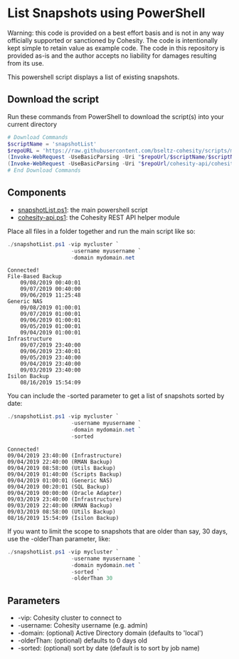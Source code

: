 # List Snapshots using PowerShell

Warning: this code is provided on a best effort basis and is not in any way officially supported or sanctioned by Cohesity. The code is intentionally kept simple to retain value as example code. The code in this repository is provided as-is and the author accepts no liability for damages resulting from its use.

This powershell script displays a list of existing snapshots.

## Download the script

Run these commands from PowerShell to download the script(s) into your current directory

```powershell
# Download Commands
$scriptName = 'snapshotList'
$repoURL = 'https://raw.githubusercontent.com/bseltz-cohesity/scripts/master/powershell'
(Invoke-WebRequest -UseBasicParsing -Uri "$repoUrl/$scriptName/$scriptName.ps1").content | Out-File "$scriptName.ps1"; (Get-Content "$scriptName.ps1") | Set-Content "$scriptName.ps1"
(Invoke-WebRequest -UseBasicParsing -Uri "$repoUrl/cohesity-api/cohesity-api.ps1").content | Out-File cohesity-api.ps1; (Get-Content cohesity-api.ps1) | Set-Content cohesity-api.ps1
# End Download Commands
```

## Components

* [snapshotList.ps1](https://raw.githubusercontent.com/bseltz-cohesity/scripts/master/powershell/snapshotList/snapshotList.ps1): the main powershell script
* [cohesity-api.ps1](https://raw.githubusercontent.com/bseltz-cohesity/scripts/master/powershell/cohesity-api/cohesity-api.ps1): the Cohesity REST API helper module

Place all files in a folder together and run the main script like so:

```powershell
./snapshotList.ps1 -vip mycluster `
                    -username myusername `
                    -domain mydomain.net
```

```text
Connected!
File-Based Backup
    09/08/2019 00:40:01
    09/07/2019 00:40:00
    09/06/2019 11:25:48
Generic NAS
    09/08/2019 01:00:01
    09/07/2019 01:00:01
    09/06/2019 01:00:01
    09/05/2019 01:00:01
    09/04/2019 01:00:01
Infrastructure
    09/07/2019 23:40:00
    09/06/2019 23:40:01
    09/05/2019 23:40:00
    09/04/2019 23:40:00
    09/03/2019 23:40:00
Isilon Backup
    08/16/2019 15:54:09
```

You can include the -sorted parameter to get a list of snapshots sorted by date:

```powershell
./snapshotList.ps1 -vip mycluster `
                    -username myusername `
                    -domain mydomain.net `
                    -sorted
```

```text
Connected!
09/04/2019 23:40:00 (Infrastructure)
09/04/2019 22:40:00 (RMAN Backup)
09/04/2019 08:58:00 (Utils Backup)
09/04/2019 01:40:00 (Scripts Backup)
09/04/2019 01:00:01 (Generic NAS)
09/04/2019 00:20:01 (SQL Backup)
09/04/2019 00:00:00 (Oracle Adapter)
09/03/2019 23:40:00 (Infrastructure)
09/03/2019 22:40:00 (RMAN Backup)
09/03/2019 08:58:00 (Utils Backup)
08/16/2019 15:54:09 (Isilon Backup)
```

If you want to limit the scope to snapshots that are older than say, 30 days, use the -olderThan parameter, like:

```powershell
./snapshotList.ps1 -vip mycluster `
                    -username myusername `
                    -domain mydomain.net `
                    -sorted `
                    -olderThan 30
```

## Parameters

* -vip: Cohesity cluster to connect to
* -username: Cohesity username (e.g. admin)
* -domain: (optional) Active Directory domain (defaults to 'local')
* -olderThan: (optional) defaults to 0 days old
* -sorted: (optional) sort by date (default is to sort by job name)
